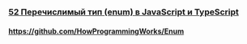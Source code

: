 ### [52 Перечислимый тип (enum) в JavaScript и TypeScript](https://www.youtube.com/watch?v=BXiKebOIAGI)

#### https://github.com/HowProgrammingWorks/Enum

